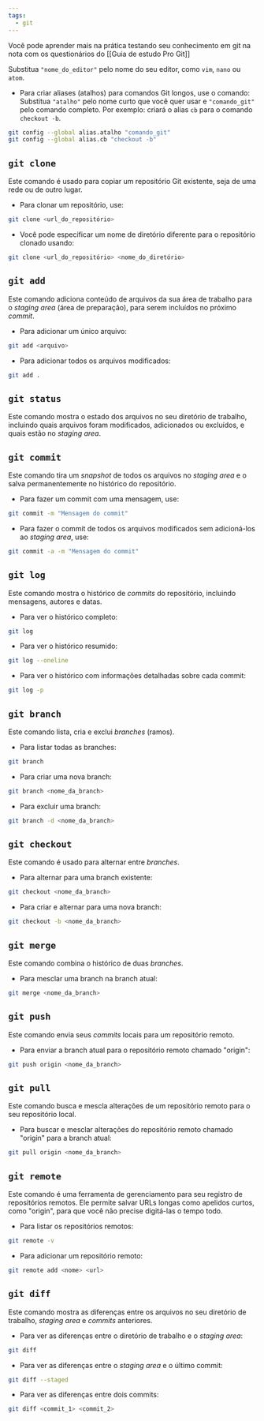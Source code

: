 ```yaml
---
tags:
  - git
---
```

Você pode aprender mais na prática testando seu conhecimento em git na nota com os questionários do [[Guia de estudo Pro Git]]

Substitua `"nome_do_editor"` pelo nome do seu editor, como `vim`, `nano` ou `atom`.

- Para criar aliases (atalhos) para comandos Git longos, use o comando: Substitua `"atalho"` pelo nome curto que você quer usar e `"comando_git"` pelo comando completo. Por exemplo: criará o alias `cb` para o comando `checkout -b`.
```bash
git config --global alias.atalho "comando_git"
git config --global alias.cb "checkout -b"    
```
## `git clone`

Este comando é usado para copiar um repositório Git existente, seja de uma rede ou de outro lugar.

- Para clonar um repositório, use:
```bash
git clone <url_do_repositório>
```
- Você pode especificar um nome de diretório diferente para o repositório clonado usando:
```bash
git clone <url_do_repositório> <nome_do_diretório>
```
## `git add`

Este comando adiciona conteúdo de arquivos da sua área de trabalho para o _staging area_ (área de preparação), para serem incluídos no próximo _commit_.
- Para adicionar um único arquivo:
```bash
git add <arquivo> 
```
- Para adicionar todos os arquivos modificados:
```bash
git add . 
```
## `git status`

Este comando mostra o estado dos arquivos no seu diretório de trabalho, incluindo quais arquivos foram modificados, adicionados ou excluídos, e quais estão no _staging area_.
## `git commit`

Este comando tira um _snapshot_ de todos os arquivos no _staging area_ e o salva permanentemente no histórico do repositório.
- Para fazer um commit com uma mensagem, use:
```bash
git commit -m "Mensagem do commit"
```
- Para fazer o commit de todos os arquivos modificados sem adicioná-los ao _staging area_, use:
```bash
git commit -a -m "Mensagem do commit" 
```
## `git log`

Este comando mostra o histórico de _commits_ do repositório, incluindo mensagens, autores e datas.
- Para ver o histórico completo:
```bash
git log
```
- Para ver o histórico resumido:
```bash
git log --oneline
```
- Para ver o histórico com informações detalhadas sobre cada commit:
```bash
git log -p
```
## `git branch`
Este comando lista, cria e exclui _branches_ (ramos).
- Para listar todas as branches:
```bash
git branch
```
- Para criar uma nova branch:
```bash
git branch <nome_da_branch>
```
- Para excluir uma branch:
```bash
git branch -d <nome_da_branch>
```
## `git checkout`

Este comando é usado para alternar entre _branches_.
- Para alternar para uma branch existente:
```bash
git checkout <nome_da_branch>
```
- Para criar e alternar para uma nova branch:
```bash
git checkout -b <nome_da_branch>
```
## `git merge`

Este comando combina o histórico de duas _branches_.
- Para mesclar uma branch na branch atual:
```bash
git merge <nome_da_branch>
```
## `git push`
Este comando envia seus _commits_ locais para um repositório remoto.
- Para enviar a branch atual para o repositório remoto chamado "origin":
```bash
git push origin <nome_da_branch> 
```
## `git pull`
Este comando busca e mescla alterações de um repositório remoto para o seu repositório local.
- Para buscar e mesclar alterações do repositório remoto chamado "origin" para a branch atual:
```bash
git pull origin <nome_da_branch> 
```
## `git remote`

Este comando é uma ferramenta de gerenciamento para seu registro de repositórios remotos. Ele permite salvar URLs longas como apelidos curtos, como "origin", para que você não precise digitá-las o tempo todo.

- Para listar os repositórios remotos:
```bash
git remote -v
```
- Para adicionar um repositório remoto:
```bash
git remote add <nome> <url> 
```
## `git diff`

Este comando mostra as diferenças entre os arquivos no seu diretório de trabalho, _staging area_ e _commits_ anteriores.

- Para ver as diferenças entre o diretório de trabalho e o _staging area_:
```bash
git diff
```
- Para ver as diferenças entre o _staging area_ e o último commit:
```bash
git diff --staged
```
- Para ver as diferenças entre dois commits:
```bash
git diff <commit_1> <commit_2>
```